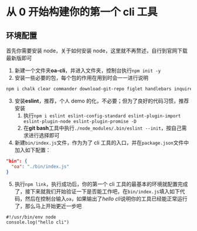 # 从 0 开始构建你的第一个 cli 工具

## 环境配置

首先你需要安装 node，关于如何安装 node，这里就不再赘述，自行到官网下载最新版即可

1. 新建一个文件夹**oa-cli**，并进入文件夹，控制台执行`npm init -y`
2. 安装一些必要的包，每个包的作用在用到时会一一进行说明

```bash
npm i chalk clear commander download-git-repo figlet handlebars inquirer open ora watch --save
```

3. 安装**eslint**，推荐，个人 demo 的化，不必要；但为了良好的代码习惯，推荐安装
   1. 执行`npm i eslint eslint-config-standard eslint-plugin-import eslint-plugin-node eslint-plugin-promise -D`
   2. 在**git bash**工具中执行`./node_modules/.bin/eslint --init`，按自己需求进行选择即可
4. 新建`bin/index.js`文件，作为为了 cli 工具的入口，并在`package.json`文件中加入如下配置：

```json
"bin": {
  "oa": "./bin/index.js"
}
```

5. 执行`npm link`，执行成功后，你的第一个 cli 工具的最基本的环境就配置完成了，接下来就我们开始验证一下是否能工作吧，在`bin/index.js`填入如下代码，然后在控制台输入`oa`，如果输出了*hello cli*说明你的工具已经能正常运行了，那么马上开始更近一步吧

```
#!/usr/bin/env node
console.log("hello cli")
```
